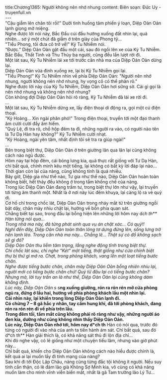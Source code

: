 title:Chương1365: Người không nên nhớ nhung
content:
Biên soạn: Đức Uy - truyenfull.vn<br>---<br>"Cậu giẫm lên chân tôi rồi!" Dưới tình huống tâm phiền ý loạn, Diệp Oản Oản lạnh giọng mở miệng.<br>Nghe được lời nói này, Bắc Đẩu cúi đầu hướng xuống đất nhìn lại, quả nhiên... sơ ý một chút đã giẫm ở trên giày của Phong tỷ...<br>"Tiểu Phong, tôi đưa cô trở về!" Kỷ Tu Nhiễm nói.<br>"Được." Diệp Oản Oản gật đầu một cái, sau đó ngồi lên xe của Kỷ Tu Nhiễm.<br>Bắc Đẩu, Thất Tinh và Thu Thủy ba người, cũng đều lần lượt rời đi.<br>Một lát sau, Kỷ Tu Nhiễm lái xe tới trước căn nhà ma của Diệp Oản Oản dừng lại.<br>Diệp Oản Oản vừa định xuống xe, lại bị Kỷ Tu Nhiễm gọi lại.<br>"Tiểu Phong!" Kỷ Tu Nhiễm nhìn về phía Diệp Oản Oản: "Người nên nhớ nhung, người không nên nhớ nhung, hy vọng cô có thể phân rõ."<br>Nghe được lời này của Kỷ Tu Nhiễm, Diệp Oản Oản hơi sững sờ. Cái gì gọi là nên nhớ nhung và không nên nhớ nhung?<br>Còn không đợi Diệp Oản Oản hỏi rõ ràng, Kỷ Tu Nhiễm đã lái xe rời đi.<br>...<br>Một lát sau, Kỷ Tu Nhiễm dừng xe, lấy điện thoại di động ra, gọi một cú điện thoại.<br>"Kỷ Hoàng... Xin ngài phân phó!" Trong điện thoại, truyền tới một đạo thanh âm cười cười đầy âm hiểm.<br>"Quỷ Lệ, đi tra rõ, chỗ hộp đêm ta đi, những người ra vào, có người nào tên là Tư Dạ Hàn hay không?" Kỷ Tu Nhiễm cười nhạt.<br>"Kỷ Hoàng, ngài yên tâm, nhất định tôi sẽ tra ra giúp ngài!"<br>...<br>Bên trong biệt thự, Diệp Oản Oản ở trên giường lăn qua lăn lại cũng không cách nào ngủ được.<br>Hôm nay tại hộp đêm, cái bóng lưng kia, quả thực rất giống với Tư Dạ Hàn, chỉ bất quá, chính mình kêu một tiếng, lại không có bất kỳ lời đáp lại nào…<br>Thời gian còn lại của nàng, cũng không tính là quá nhiều.<br>Bây giờ, Diệp gia như thế nào, Tư gia như thế nào, Diệp Oản Oản hoàn toàn không biết, hết thảy đều không ở trong tầm khống chế của nàng.<br>Trong lúc Diệp Oản Oản đang trầm tư, trong biệt thự lớn như vậy, lại truyền tới từng âm thanh một. Nhất là ở nơi này lúc đêm khuya, lại càng lộ ra vẻ quỷ dị.<br>Cơ hồ chỉ trong chốc lát, Diệp Oản Oản trong nháy mắt từ trên giường ngồi bật dậy, chân mày nhíu chặt lại, hướng về bốn phía quan sát.<br>Chẳng biết tại sao, trong đầu lại bỗng hiện lên những lời hôm nay d*ch th** Hàn từng nói qua…<br>Trong nhà ma này, đã từng phát sinh qua vụ án chặt xác... Có quỷ!!<br>Nghĩ đến đây, Diệp Oản Oản toàn thân lông tơ dựng đứng lên, sống lưng trở nên lạnh lẽo. Trong căn nhà ma này... Chẳng lẽ... Thật sự có đồ không sạch sẽ gì đó?<br>Diệp Oản Oản thu liễm tâm trạng, lắng nghe động tĩnh trong biệt thự.<br>Chỉ chốc lát sau, chỉ nghe "Két" một tiếng, thật giống như cửa chính biệt thự bị thứ gì mở ra. Chợt, trong phòng khách, vang lên một loạt tiếng bước chân.<br>Nghe được tiếng bước chân, chân mày Diệp Oản Oản bỗng nhiên nhíu lại, người mới có tiếng bước chân chứ! Quỷ từ đâu lại có tiếng bước chân?<br>Nhưng mà, lời tuy trấn an là như thế, Diệp Oản Oản lại cũng không dám khẳng định.<br>Lúc này, Diệp Oản Oản s* s**ng xuống giường, rón ra rón rén mở cửa phòng ngủ ra, đứng ở lầu hai, hướng về phía phòng khách lầu một nhìn lại.<br>Cái nhìn này, lại khiến trong lòng Diệp Oản Oản lạnh đi.<br>Có chừng 7 – 8 gã hắc y nhân, tay cầm hung khí, đã tới phòng khách, đang rón ra rón rén đi về phía trên lầu.<br>Trong đêm tối, tầm mắt cũng không phải rõ ràng như vậy, những người áo đen kia, dường như cũng không nhìn thấy Diệp Oản Oản.<br>Lúc này, Diệp Oản Oản nhớ tới, hôm nay d*ch th** Hàn có nói qua, trước đó từng có người đi vào nhà của anh ta tiến hành ám sát. Chỉ bất quá, sau đó d*ch th** Hàn giải thích là, có khả năng sát thủ đi lộn địa chỉ…<br>Khi đó nghe vậy, có lẽ giống như một chuyện tiếu lâm, nhưng vào giờ phút này...<br>Chỉ bất quá, khiến cho Diệp Oản Oản không cách nào hiểu được chính là, kết quả ai lại muốn lấy đi tính mạng của nàng?<br>Sau khi đi tới Độc Lập Châu, nàng cũng từng đắc tội không ít người. Nếu suy tính cẩn thận, có lẽ đám lão già Không Sợ Minh kia, vô cùng có khả năng muốn làm cho mình vĩnh viễn biến mất, nhất là gã Tam trưởng lão Lý Tư...